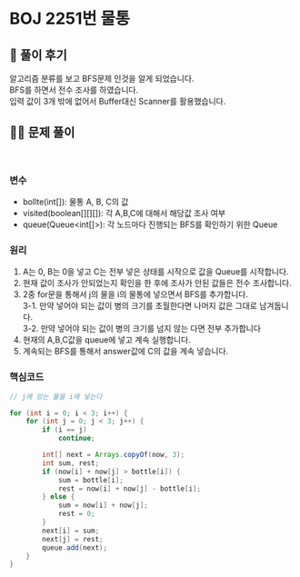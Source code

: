 # BOJ 2251번 물통

## 🌈 풀이 후기
알고리즘 분류를 보고 BFS문제 인것을 알게 되었습니다.<br>
BFS를 하면서 전수 조사를 하였습니다.<br>
입력 값이 3개 밖에 없어서 Buffer대신 Scanner를 활용했습니다.



## 👩‍🏫 문제 풀이
<br>

### 변수
- bollte(int[]): 물통 A, B, C의 값
- visited(boolean[][][]): 각 A,B,C에 대해서 해당값 조사 여부
- queue(Queue<int[]>): 각 노드마다 진행되는 BFS를 확인하기 위한 Queue


### 원리
1. A는 0, B는 0을 넣고 C는 전부 넣은 상태를 시작으로 값을 Queue를 시작합니다.
2. 현재 값이 조사가 안되었는지 확인을 한 후에 조사가 안된 값들은 전수 조사합니다.
3. 2중 for문을 통해서 j의 물을 i의 물통에 넣으면서 BFS를 추가합니다. <br>
3-1. 만약 넣어야 되는 값이 병의 크기를 초월한다면 나머지 값은 그대로 남겨둡니다.<br>
3-2. 만약 넣어야 되는 값이 병의 크기를 넘지 않는 다면 전부 추가합니다 <br>
4. 현재의 A,B,C값을 queue에 넣고 계속 실행합니다.
5. 계속되는 BFS를 통해서 answer값에 C의 값을 계속 넣습니다.


### 핵심코드
```java
// j에 있는 물을 i에 넣는다

for (int i = 0; i < 3; i++) {
	for (int j = 0; j < 3; j++) {
		if (i == j)
			continue;

		int[] next = Arrays.copyOf(now, 3);
		int sum, rest;
		if (now[i] + now[j] > bottle[i]) {
			sum = bottle[i];
			rest = now[i] + now[j] - bottle[i];
		} else {
			sum = now[i] + now[j];
			rest = 0;
		}
		next[i] = sum;
		next[j] = rest;
		queue.add(next);
	}
}
```